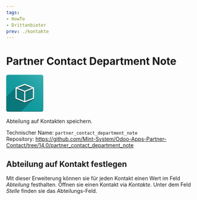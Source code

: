 ```yaml
---
tags:
- HowTo
- Drittanbieter
prev: ./kontakte
---
```

# Partner Contact Department Note
![icon_oms_box](assets/icon_oms_box.png)

Abteilung auf Kontakten speichern. 

Technischer Name: `partner_contact_department_note`\
Repository: <https://github.com/Mint-System/Odoo-Apps-Partner-Contact/tree/14.0/partner_contact_department_note>

## Abteilung auf Kontakt festlegen

Mit dieser Erweiterung können sie für jeden Kontakt einen Wert im Feld *Abteilung* festhalten. Öffnen sie einen Kontakt via *Kontakte*. Unter dem Feld *Stelle* finden sie das Abteilungs-Feld.
